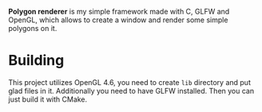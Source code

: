 **Polygon renderer** is my simple framework made with C, GLFW and OpenGL, which allows to create a window and render some simple polygons on it.

# Building
This project utilizes OpenGL 4.6, you need to create `lib` directory and put glad files in it. Additionally you need to have GLFW installed. Then you can just build it with CMake.
